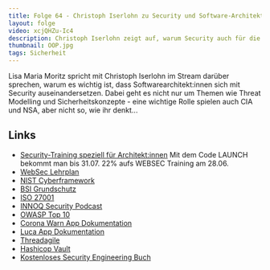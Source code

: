 ```yaml
---
title: Folge 64 - Christoph Iserlohn zu Security und Software-Architektur
layout: folge
video: xcjQHZu-Ic4
description: Christoph Iserlohn zeigt auf, warum Security auch für die Software-Architektur sehr wichtig ist.
thumbnail: OOP.jpg
tags: Sicherheit
---
```


<!--

embedded-mp3: link
mp3: link

-->

Lisa Maria Moritz spricht mit Christoph Iserlohn im Stream
darüber sprechen, warum es wichtig ist, dass Softwarearchitekt:innen
sich mit Security auseinandersetzen. Dabei geht es nicht nur um Themen
wie Threat Modelling und Sicherheitskonzepte - eine wichtige Rolle
spielen auch CIA und NSA, aber nicht so, wie ihr denkt...

## Links

* [Security-Training speziell für
  Architekt:innen](https://www.socreatory.com/trainings/web-security) Mit dem Code LAUNCH bekommt man bis 31.07. 22% aufs WEBSEC Training am 28.06.
* [WebSec Lehrplan](https://isaqb-org.github.io/curriculum-websec/curriculum-websec-de.pdf)
* [NIST Cyberframework](https://www.nist.gov/cyberframework)
* [BSI Grundschutz](https://www.bsi.bund.de/DE/Themen/Unternehmen-und-Organisationen/Standards-und-Zertifizierung/IT-Grundschutz/it-grundschutz_node.html)
* [ISO 27001](https://de.wikipedia.org/wiki/ISO/IEC_27001)
* [INNOQ Security Podcast](https://www.innoq.com/de/podcast/?channel=security)
* [OWASP Top 10](https://owasp.org/www-project-top-ten/)
* [Corona Warn App Dokumentation](https://github.com/corona-warn-app/cwa-documentation)
* [Luca App Dokumentation](https://gitlab.com/lucaapp/security-overview )
* [Threadagile](https://www.threagile.io)
* [Hashicop Vault](www.vaultproject.io)
* [Kostenloses Security Engineering Buch](https://www.cl.cam.ac.uk/~rja14/book.html)


